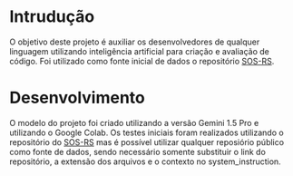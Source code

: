 
# Intrudução
O objetivo deste projeto é auxiliar os desenvolvedores de qualquer linguagem utilizando inteligência artificial para criação e avaliação de código. Foi utilizado como fonte inicial de dados o repositório [SOS-RS](https://github.com/SOS-RS/frontend).

# Desenvolvimento
O modelo do projeto foi criado utilizando a versão Gemini 1.5 Pro e utilizando o Google Colab.
Os testes iniciais foram realizados utilizando o repositório do [SOS-RS](https://github.com/SOS-RS/frontend) mas é possível utilizar qualquer reposiório público como fonte de dados, sendo necessário somente substituir o link do repositório, a extensão dos arquivos e o contexto no system_instruction.
